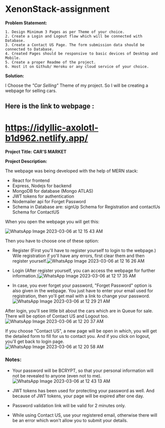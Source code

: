 # XenonStack-assignment

**Problem Statement:**

```
1. Design Minimum 3 Pages as per Theme of your choice.
2. Create a Login and Logout flow which will be connected with Database.
3. Create a Contact US Page. The form submission data should be connected to Database.
4. Created Pages should be responsive to basic devices of Desktop and Mobile.
5. Create a proper Readme of the project.
6. Host it on Github/ Heroku or any cloud service of your choice.
```

**Solution:**

I Choose the _"Car Selling"_ Theme of my project. So I will be creating a webpage for selling cars.


## Here is the link to webpage :
# https://idyllic-axolotl-b1d962.netlify.app/


**Project Title:** **CAR'S MARKET**

**Project Description:**


The webpage was being developed with the help of MERN stack:
- React for frontend
- Express, Nodejs for backend
- MongoDB for database (Mongo ATLAS)
- JWT tokens for authentication
- Nodemailer api for Forget Password
- Schema in Database are: signUp Schema for Registration and contactUs Schema for ContactUS


 When you open the webpage you will get this:

![WhatsApp Image 2023-03-06 at 12 15 43 AM](https://user-images.githubusercontent.com/90772098/222979663-2af1030b-a951-472e-9e54-717422ec14ae.jpeg)


Then you have to choose one of these option:
- Register (First you'll have to register yourself to login to the webpage.) Wile registration if yo'll have any errors, first clear them and then register yourself.![WhatsApp Image 2023-03-06 at 12 16 26 AM](https://user-images.githubusercontent.com/90772098/222979809-db3409b4-18e0-427d-88d3-93815024e4f0.jpeg)

- Login (After register yourself, you can access the webpage for further information.)![WhatsApp Image 2023-03-06 at 12 17 35 AM](https://user-images.githubusercontent.com/90772098/222979836-ceccea50-38f5-4838-a042-703232e40218.jpeg)

- In case, you ever forget your password, "Forget Password" option is also given in the webpage. You just have to enter your email used for registration, then yo'll get mail with a link to change your password.![WhatsApp Image 2023-03-06 at 12 29 21 AM](https://user-images.githubusercontent.com/90772098/222980334-72a07e22-a2c7-43fe-99aa-46800744c532.jpeg)


After login, you'll see little bit about the cars which are in Queue for sale. There will be option of Contact US and Logout too.
![WhatsApp Image 2023-03-06 at 12 20 37 AM](https://user-images.githubusercontent.com/90772098/222980369-1cead658-c4bc-490f-940f-3e951a6c4442.jpeg)


If you choose "Contact US", a new page will be open in which, you will get the detailed form to fill for us to contact you. And if you click on logout, you'll get back to login page.![WhatsApp Image 2023-03-06 at 12 20 58 AM](https://user-images.githubusercontent.com/90772098/222980894-b748c8d3-fcbe-492a-bf10-0d584b063fb8.jpeg)


### Notes:
- Your password will be BCRYPT, so that your personal information will not be revealed to anyone (even not to me).![WhatsApp Image 2023-03-06 at 12 43 13 AM](https://user-images.githubusercontent.com/90772098/222980858-38e4fc56-c74b-41b0-8c65-ecf9eccc1173.jpeg)

- JWT tokens has been used for protecting your password as well. And because of JWT tokens, your page will be expired after one day.
- Password validation link will be valid for 2 minutes only.
- While using Contact US, use your registered email, otherwise there will be an error which won't allow you to submit your details.
